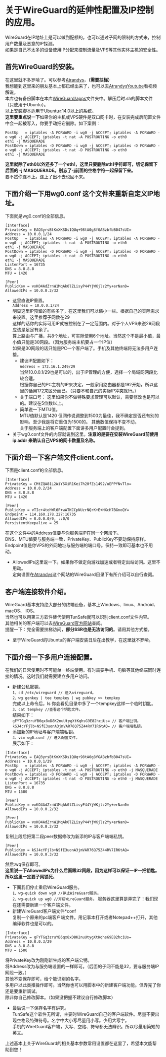 # 关于WireGuard的延伸性配置及IP控制的应用。  
WireGuard在IP地址上是可以做到配额的。也可以通过子网的限制的方式来，控制用户数量及恶意的IP探测。  
如果是自己不太多的设备使用IP分配来控制流量及VPS等其他实体主机的安全性。  
## 首先WireGuard的安装。  
在这里就不多罗嗦了。可以参考[Atrandys](https://www.atrandys.com/2018/1345.html)，**（需要扶梯）**   
我想能到这里来的朋友基本上都已经出来了，也可以去[AtrandysYoutube](https://www.youtube.com/watch?v=-98GAytcUBE)看视频解说。  
本库也有备份脚本在本库[WireGuard/apps](https://raw.githubusercontent.com/szhaolu/Ubuntu/master/WireGuard/apps/wireguard_install_ubuntu.zip)文件夹中。解压后时.sh的脚本文件（只使用于Ubuntu）。  
以上安装脚本适用于Ubuntu≥14.0以上的系统。  
**这里要重点说一下**如果你的主机或VPS硬件是双口网卡时，在安装完成后配置文件中会一起被写入，你要手动把它删除。如下案例：  
```
PostUp   = iptables -A FORWARD -i wg0 -j ACCEPT; iptables -A FORWARD -o wg0 -j ACCEPT; iptables -t nat -A POSTROUTING -o eth0
eth1 -j MASQUERADE
PostDown = iptables -D FORWARD -i wg0 -j ACCEPT; iptables -D FORWARD -o wg0 -j ACCEPT; iptables -t nat -D POSTROUTING -o eth0
eth1 -j MASQUERADE
```  
**这里就除了eth0以外还多了一个eth1，这里只要删除eth1字符即可，切记保留下后面的 -j MASQUERADE。别忘了-j前面的空格字符一起保留下来。**  
要不然你连不上。连上了出不去也回不来。  
## 下面介绍一下用wg0.conf 这个文件来重新自定义IP地址。  
下面就是wg0.conf的全部信息。  
```
[Interface]
PrivateKey = EAQ3yrsBtKmXKSDs1QUq+98tA0g8fGABzbfbB047sUI=
Address = 10.0.0.1/24
PostUp   = iptables -A FORWARD -i wg0 -j ACCEPT; iptables -A FORWARD -o wg0 -j ACCEPT; iptables -t nat -A POSTROUTING -o eth0
eth1 -j MASQUERADE
PostDown = iptables -D FORWARD -i wg0 -j ACCEPT; iptables -D FORWARD -o wg0 -j ACCEPT; iptables -t nat -D POSTROUTING -o eth0
eth1 -j MASQUERADE
ListenPort = 16735
DNS = 8.8.8.8
MTU = 1420

[Peer]
PublicKey = vxKO4AdZrnW1MqAk0lZLisyP44YjWKjlz2Yy+erNan0=
AllowedIPs = 10.0.0.2/32
```  
* 这里直说IP重置。  
`Address = 10.0.0.1/24`  
明显这里IP预留的有些多了，在这里我们可以缩小一些。根据自己的实际需求来设置。这里推荐子网数在29  
这样的话你的实际可用IP就被控制在了一定范围内。对于个人VPS来说29网段应该是足足有余了。  
算上路由与广播，共8个地址，可实际使用6个地址。当然这个不是最小值，最小值只能是30网段。（因为服务端主机要占一个IP位）  
如果是30网段的话只能是PC一个客户端了。手机及其他终端将无法多用户连接。  
  * 建议IP配置如下：  
`Address = 172.16.1.249/29`   
当然10.0.0.1/29也是可以的，出于IP管理的方便，选择一个局域网网段比较合适。  
根据你自己的PC主机的IP来决定，一般家用路由器都是192开始，所以这里的话用172来区分而已。（只要不和自己的实际IP冲突就行。）  
  * 关于端口号：
这里如果你不做特殊要求管理可以默认，需要修改也是可以的。建议在5位数以上。  
  * 简单说一下MTU值。  
MTU值默认是1420 但网传说调整到1500为最佳，我不确定是否还有别的影响。至少我是将它重值为1500的。 
其他数值保持不变不动。  
关于服务端上的客户端配置下面讲多用户配置时会提到。  
* 关于wg0.conf文件的内容就说到这里。**注意的是要在安装WireGuard前使用 ip addr 来确认自己VPS的网卡数量及名称。**  
## 下面介绍一下客户端文件client.conf。  
下面是client.conf的全部信息。  
```
[Interface]
PrivateKey = CMtZQA81L2WiYSXiR1Kei7h20fZs1492/uEPPfNvTlo=
Address = 10.0.0.2/24 
DNS = 8.8.8.8
MTU = 1420

[Peer]
PublicKey = vTIc+4tehWl6F+wATKCCpNUzrNQrK+E+NXcH7BGnoQY=
Endpoint = 114.160.178.227:16735
AllowedIPs = 0.0.0.0/0, ::0/0
PersistentKeepalive = 25
```  
在这个文件中的Address值要与你服务端IP在同一个网段下。  
DNS、MTU值要与服务端一致，PrivateKey、PublicKey不要动保持原样。  
Endpoint值是你VPS的外网地址与服务端的端口号。保持一致即可基本也不用动。  
* AllowedIPs这里说一下。如果你不做定向游戏加速或者特定出站访问。这里不用动。  
定向设置在[Atrandys](https://www.atrandys.com/)这个网站的WireGuard目录下有所介绍可以自行查阅。  
## 客户端连接软件介绍。  
WireGuard基本支持绝大部分的终端设备，基本上Windows、linux、Android、 macOS、 IOS。  
当然也可以用第三方软件替代使用TunSafe就可以识别client.conf文件内容。  
其他相关的客户端可以去[WireGuard官方网站](https://www.wireguard.com/install/)查阅。  
提醒一下：完全需要扶梯访问，**部分SSR也是无法访问的**。请用其他方式接。  
* 至于WireGuard的Ubuntu的客户端安装日后在出教学，在这里就不罗嗦。  
## 下面介绍一下多用户连接配置。  
在我们的日常使用时不可能单一终端使用。有时需要手机、电脑等其他终端同时连接的情况。这时我们就需要建立多用户访问。  
* 新建公私密钥。  
`1、cd /etc/wireguard // 进入wireguard。`  
`2、wg genkey | tee tempkey | wg pubkey >> tempkey`  
完成以上命令后，ls 你会看见目录中多了一个tempkey这样一个临时钥匙。  
`3、cat tempkey //查看这个钥匙文件。`  
结果如下：  
`gFYTGq3zruYB6qx8xD8K2nuUtygXtKqhsG9E82hciUs= // 客户端公钥。`  
`kSJ4cYFjlb+NSfE3uonA3jmVAR76Q75Z44RV7IR6tAQ= // 客户端端私钥。`  
* 添加新的IP地址与客户端端私钥。  
`4、vim wg0.conf // 进入配置文件。`  
展示如下：  
```
[Interface]
PrivateKey = EAQ3yrsBtKmXKSDs1QUq+98tA0g8fGABzbfbB047sUI=
Address = 10.0.0.1/29 
PostUp   = iptables -A FORWARD -i wg0 -j ACCEPT; iptables -A FORWARD -o wg0 -j ACCEPT; iptables -t nat -A POSTROUTING -o eth0 -j MASQUERADE
PostDown = iptables -D FORWARD -i wg0 -j ACCEPT; iptables -D FORWARD -o wg0 -j ACCEPT; iptables -t nat -D POSTROUTING -o eth0 -j MASQUERADE
ListenPort = 16735
DNS = 8.8.8.8
MTU = 1500

[Peer]
PublicKey = vxKO4AdZrnW1MqAk0lZLisyP44YjWKjlz2Yy+erNan0=
AllowedIPs = 10.0.0.2/32

[Peer]
PublicKey = vxKO4AdZrnW1MqAk0lZLisyP44YjWKjlz2Yy+erNan0=
AllowedIPs = 10.0.0.2/32
```  
复制上段后把第二段peer数据修改为新添的IP与客户端端私钥。  
```
[Peer]
PublicKey = kSJ4cYFjlb+NSfE3uonA3jmVAR76Q75Z44RV7IR6tAQ=
AllowedIPs = 10.0.0.3/32
```  
然后:wq保存即可。  
**这里说一下AllowedIPs为什么后面跟32网段，因为这样可以保证一IP一把钥匙。所以这里一定要子网锁死**。  
  * 下面我们停止重启WireGuard服务。  
`1、wg-quick down wg0 //停止WireGuard服务。`  
`2、wg-quick up wg0 //开启WireGuard服务。` 
 服务器这里算是弄完了！我们现在还需要新建一个客户端文件。  
* 新建WireGuard客户端文件*conf  
复制一个原来的pc端客户端文件。用记事本打开或者Notepad++打开，其他编译软件也是可以的。  
 ```
[Interface]
PrivateKey = gFYTGq3zruYB6qx8xD8K2nuUtygXtKqhsG9E82hciUs=
Address = 10.0.0.3/29 
DNS = 8.8.8.8
MTU = 1500
```  
将PrivateKey改为刚刚新生成的客户端公钥。  
将Address改为与服务端设置的一样即可。（后面的子网不能是32，要与服务端IP网段一致。）  
其他不变保存即可，给个能识别的名字。  
多用户以此类推操作即可。当然你也可以用脚本中的新建客户端功能。但弄完了你还是要重新调试。  
除非你自己修改脚本。（如果没把握不建议自行修改脚本）  
  * 最后说一下保存名字有讲究。  
TunSafe这个软件无所谓，主要时WireGuard自己的客户端软件。尽量不要出现空格及特殊符号。名字中大小写尽量用小写。少用大写字。  
手机的WireGuard客户端，大写、空格、符号都无法辨识。所以尽量用简短的英文。  

上述基本上关于WireGuard的相关基本参数常用设置都在这里了，希望本文能帮助到您！  
